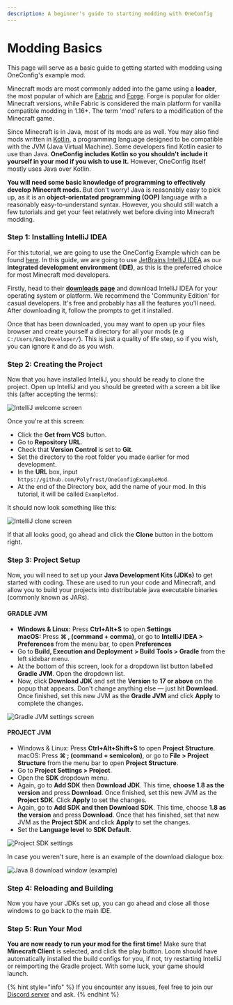 ```yaml
---
description: A beginner's guide to starting modding with OneConfig
---
```


# Modding Basics

This page will serve as a basic guide to getting started with modding using OneConfig's example mod.

Minecraft mods are most commonly added into the game using a **loader**, the most popular of which are [Fabric](https://fabricmc.net) and [Forge](https://files.minecraftforge.net/). Forge is popular for older Minecraft versions, while Fabric is considered the main platform for vanilla compatible modding in 1.16+. The term 'mod' refers to a modification of the Minecraft game.&#x20;

Since Minecraft is in Java, most of its mods are as well. You may also find mods written in [Kotlin](https://kotlinlang.org/), a programming language designed to be compatible with the JVM (Java Virtual Machine). Some developers find Kotlin easier to use than Java. **OneConfig includes Kotlin so you shouldn't include it yourself in your mod if you wish to use it.** However, OneConfig itself mostly uses Java over Kotlin.

**You will need some basic knowledge of programming to effectively develop Minecraft mods.** But don't worry! Java is reasonably easy to pick up, as it is an **object-orientated programming (OOP)** language with a reasonably easy-to-understand syntax. However, you should still watch a few tutorials and get your feet relatively wet before diving into Minecraft modding.

### Step 1: Installing IntelliJ IDEA

For this tutorial, we are going to use the OneConfig Example which can be found [here](https://github.com/Polyfrost/OneConfigExampleMod). In this guide, we are going to use [JetBrains IntelliJ IDEA](https://www.jetbrains.com/idea/) as our **integrated development environment (IDE)**, as this is the preferred choice for most Minecraft mod developers.

Firstly, head to their [**downloads page**](https://www.jetbrains.com/idea/download/) and download IntelliJ IDEA for your operating system or platform. We recommend the 'Community Edition' for casual developers. It's free and probably has all the features you'll need. After downloading it, follow the prompts to get it installed.

Once that has been downloaded, you may want to open up your files browser and create yourself a directory for all your mods (e.g `C:/Users/Bob/Developer/`). This is just a quality of life step, so if you wish, you can ignore it and do as you wish.

### Step 2: Creating the Project

Now that you have installed IntelliJ, you should be ready to clone the project. Open up IntelliJ and you should be greeted with a screen a bit like this (after accepting the terms):

![IntelliJ welcome screen](<.gitbook/assets/image (11).png>)

Once you're at this screen:

* Click the **Get from VCS** button.
* Go to **Repository URL**.
* Check that **Version Control** is set to **Git**.
* Set the directory to the root folder you made earlier for mod development.
* In the **URL** box, input `https://github.com/Polyfrost/OneConfigExampleMod`.
* At the end of the Directory box, add the name of your mod. In this tutorial, it will be called `ExampleMod`.

It should now look something like this:

![IntelliJ clone screen](<.gitbook/assets/image (10).png>)

If that all looks good, go ahead and click the **Clone** button in the bottom right.

### Step 3: Project Setup

Now, you will need to set up your **Java Development Kits (JDKs)** to get started with coding. These are used to run your code and Minecraft, and allow you to build your projects into distributable java executable binaries (commonly known as JARs).

#### GRADLE JVM

* **Windows & Linux:** Press **Ctrl+Alt+S** to open **Settings**\
  **macOS:** Press **⌘ , (command + comma)**, or go to **IntelliJ IDEA > Preferences** from the menu bar, to open **Preferences**
* Go to **Build, Execution and Deployment** **> Build Tools > Gradle** from the left sidebar menu.
* At the bottom of this screen, look for a dropdown list button labelled **Gradle JVM**. Open the dropdown list.
* Now, click **Download JDK** and set the **Version** to **17 or above** on the popup that appears. Don't change anything else — just hit **Download**. Once finished, set this new JVM as the **Gradle JVM** and click **Apply** to complete the changes.

![Gradle JVM settings screen](.gitbook/assets/image.png)

#### PROJECT JVM

* Windows & Linux: Press **Ctrl+Alt+Shift+S** to open **Project Structure**. \
  macOS: Press **⌘ ; (command + semicolon)**, or go to **File > Project Structure** from the menu bar to open **Project Structure**.
* Go to **Project Settings > Project**.
* Open the **SDK** dropdown menu.
* Again, go to **Add SDK** then **Download JDK**. This time, **choose 1.8 as the version** and press **Download**. Once finished, set this new JVM as the **Project SDK**. Click **Apply** to set the changes.
* Again, go to **Add SDK and then Download SDK**. This time, choose **1.8 as the version** and press **Download**. Once that has finished, set that new JVM as the **Project SDK** and click **Apply** to set the changes.
* Set the **Language level** to **SDK Default**.

![Project SDK settings](<.gitbook/assets/image (12).png>)

In case you weren't sure, here is an example of the download dialogue box:

![Java 8 download window (example)](<.gitbook/assets/image (6) (1).png>)

### Step 4: Reloading and Building

Now you have your JDKs set up, you can go ahead and close all those windows to go back to the main IDE.

### Step 5: Run Your Mod

**You are now ready to run your mod for the first time!** Make sure that **Minecraft Client** is selected, and click the play button. Loom should have automatically installed the build configs for you, if not, try restarting IntelliJ or reimporting the Gradle project. With some luck, your game should launch.

{% hint style="info" %}
If you encounter any issues, feel free to join our [Discord server](https://polyfrost.cc/discord) and ask.
{% endhint %}
